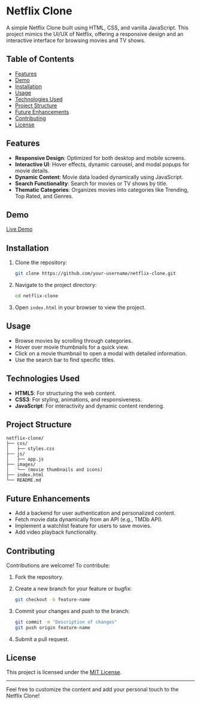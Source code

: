 # Netflix Clone

A simple Netflix Clone built using HTML, CSS, and vanilla JavaScript. This project mimics the UI/UX of Netflix, offering a responsive design and an interactive interface for browsing movies and TV shows.

## Table of Contents

- [Features](#features)
- [Demo](#demo)
- [Installation](#installation)
- [Usage](#usage)
- [Technologies Used](#technologies-used)
- [Project Structure](#project-structure)
- [Future Enhancements](#future-enhancements)
- [Contributing](#contributing)
- [License](#license)

## Features

- **Responsive Design**: Optimized for both desktop and mobile screens.
- **Interactive UI**: Hover effects, dynamic carousel, and modal popups for movie details.
- **Dynamic Content**: Movie data loaded dynamically using JavaScript.
- **Search Functionality**: Search for movies or TV shows by title.
- **Thematic Categories**: Organizes movies into categories like Trending, Top Rated, and Genres.

## Demo



[Live Demo](https://netflix-clone-tau-black.vercel.app/)

## Installation

1. Clone the repository:

   ```bash
   git clone https://github.com/your-username/netflix-clone.git
   ```

2. Navigate to the project directory:

   ```bash
   cd netflix-clone
   ```

3. Open `index.html` in your browser to view the project.

## Usage

- Browse movies by scrolling through categories.
- Hover over movie thumbnails for a quick view.
- Click on a movie thumbnail to open a modal with detailed information.
- Use the search bar to find specific titles.

## Technologies Used

- **HTML5**: For structuring the web content.
- **CSS3**: For styling, animations, and responsiveness.
- **JavaScript**: For interactivity and dynamic content rendering.

## Project Structure

```
netflix-clone/
├── css/
│   ├── styles.css
├── js/
│   ├── app.js
├── images/
│   └── (movie thumbnails and icons)
├── index.html
└── README.md
```

## Future Enhancements

- Add a backend for user authentication and personalized content.
- Fetch movie data dynamically from an API (e.g., TMDb API).
- Implement a watchlist feature for users to save movies.
- Add video playback functionality.

## Contributing

Contributions are welcome! To contribute:

1. Fork the repository.
2. Create a new branch for your feature or bugfix:

   ```bash
   git checkout -b feature-name
   ```

3. Commit your changes and push to the branch:

   ```bash
   git commit -m "Description of changes"
   git push origin feature-name
   ```

4. Submit a pull request.

## License

This project is licensed under the [MIT License](LICENSE).

---

Feel free to customize the content and add your personal touch to the Netflix Clone!
